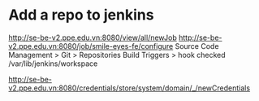 
# Add a repo to jenkins
http://se-be-v2.ppe.edu.vn:8080/view/all/newJob
http://se-be-v2.ppe.edu.vn:8080/job/smile-eyes-fe/configure
Source Code Management > Git > Repositories
Build Triggers > hook checked
/var/lib/jenkins/workspace

http://se-be-v2.ppe.edu.vn:8080/credentials/store/system/domain/_/newCredentials